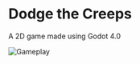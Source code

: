 # Dodge the Creeps

A 2D game made using Godot 4.0

![Gameplay](https://docs.godotengine.org/en/stable/_images/dodge_preview.gif)


